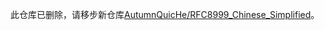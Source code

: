 此仓库已删除，请移步新仓库[AutumnQuicHe/RFC8999_Chinese_Simplified](https://github.com/AutumnQuicHe/RFC8999_Chinese_Simplified)。
